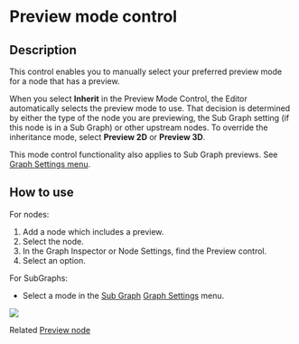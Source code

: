 # Preview mode control

## Description
This control enables you to manually select your preferred preview mode for a node that has a preview.

When you select **Inherit** in the Preview Mode Control, the Editor automatically selects the preview mode to use. That decision is determined by either the type of the node you are previewing, the Sub Graph setting (if this node is in a Sub Graph) or other upstream nodes.
To override the inheritance mode, select **Preview 2D** or **Preview 3D**.

This mode control functionality also applies to Sub Graph previews. See [Graph Settings menu](Graph-Settings-Menu.md).

## How to use

For nodes:
1. Add a node which includes a preview.
2. Select the node.
3. In the Graph Inspector or Node Settings, find the Preview control.
4. Select an option.


For SubGraphs:
* Select a mode in the [Sub Graph](Sub-graph.md) [Graph Settings](Graph-Settings-Menu.md) menu.

![](images/previiewmodecontrol.png)

Related
[Preview node](Preview-Node.md)
